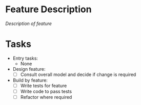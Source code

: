 # Feature Description
*Description of feature*

# Tasks

* Entry tasks:
  * None
* Design feature:
  * [ ] Consult overall model and decide if change is required
* Build by feature:
  * [ ] Write tests for feature
  * [ ] Write code to pass tests
  * [ ] Refactor where required
